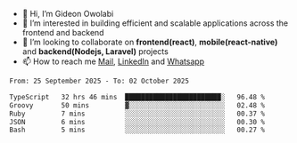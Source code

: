 - 👋 Hi, I’m Gideon Owolabi
- 👀 I’m interested in building efficient and scalable applications across the frontend and backend
- 💞️ I’m looking to collaborate on <b>frontend(react)</b>, <b>mobile(react-native)</b> and <b>backend(Nodejs, Laravel)</b> projects
- 📫 How to reach me <a href="mailto:gideoniyin2021@gmail.com">Mail</a>, <a href="https://www.linkedin.com/in/gideon-owolabi-9b667a232/">LinkedIn</a> and <a href="https://wa.me/2348055377085">Whatsapp</a>

<!---
gude1/gude1 is a ✨ special ✨ repository because its `README.md` (this file) appears on your GitHub profile.
You can click the Preview link to take a look at your changes.
--->

<!--START_SECTION:waka-->

```txt
From: 25 September 2025 - To: 02 October 2025

TypeScript   32 hrs 46 mins  ████████████████████████░   96.48 %
Groovy       50 mins         ▓░░░░░░░░░░░░░░░░░░░░░░░░   02.48 %
Ruby         7 mins          ░░░░░░░░░░░░░░░░░░░░░░░░░   00.37 %
JSON         6 mins          ░░░░░░░░░░░░░░░░░░░░░░░░░   00.30 %
Bash         5 mins          ░░░░░░░░░░░░░░░░░░░░░░░░░   00.27 %
```

<!--END_SECTION:waka-->

